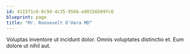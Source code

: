 ```yaml
---
id: 4115f1c6-8c9d-4c35-9566-e80156b09fc6
blueprint: page
title: "Mr. Roosevelt O'Hara MD"
---
```

Voluptas inventore ut incidunt dolor. Omnis voluptates distinctio et. Eum dolore ut nihil aut.
